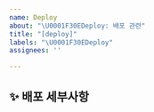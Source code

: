 ```yaml
---
name: Deploy
about: "\U0001F30EDeploy: 배포 관련"
title: "[deploy]"
labels: "\U0001F30EDeploy"
assignees: ''

---
```


## ✨ 배포 세부사항

<br>
